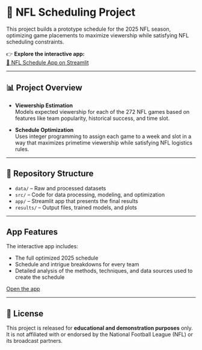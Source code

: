 # 🏈 NFL Scheduling Project

This project builds a prototype schedule for the 2025 NFL season, optimizing game placements to maximize viewership while satisfying NFL scheduling constraints.

👉 **Explore the interactive app:**  
[📅 NFL Schedule App on Streamlit](https://schedule-app.streamlit.app/)

---

## 📊 Project Overview

- **Viewership Estimation**  
  Models expected viewership for each of the 272 NFL games based on features like team popularity, historical success, and time slot.

- **Schedule Optimization**  
  Uses integer programming to assign each game to a week and slot in a way that maximizes primetime viewership while satisfying NFL logistics rules.

---

## 📁 Repository Structure

- `data/` – Raw and processed datasets  
- `src/` – Code for data processing, modeling, and optimization  
- `app/` – Streamlit app that presents the final results  
- `results/` – Output files, trained models, and plots
  
---

## App Features

The interactive app includes:
- The full optimized 2025 schedule  
- Schedule and intrigue breakdowns for every team  
- Detailed analysis of the methods, techniques, and data sources used to create the schedule

[Open the app](https://schedule-app.streamlit.app/)

---

## 📜 License

This project is released for **educational and demonstration purposes** only.  
It is not affiliated with or endorsed by the National Football League (NFL) or its broadcast partners.
